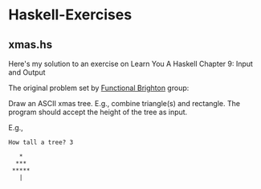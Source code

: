 # Haskell-Exercises

## xmas.hs

Here's my solution to an exercise on Learn You A Haskell Chapter 9: Input and Output

The original problem set by [Functional Brighton](https://www.meetup.com/Functional-Brighton/) group:

Draw an ASCII xmas tree.
E.g., combine triangle(s) and rectangle.
The program should accept the height of the tree as input.

E.g.,

```
How tall a tree? 3

   *
  ***
 *****
   |
```
